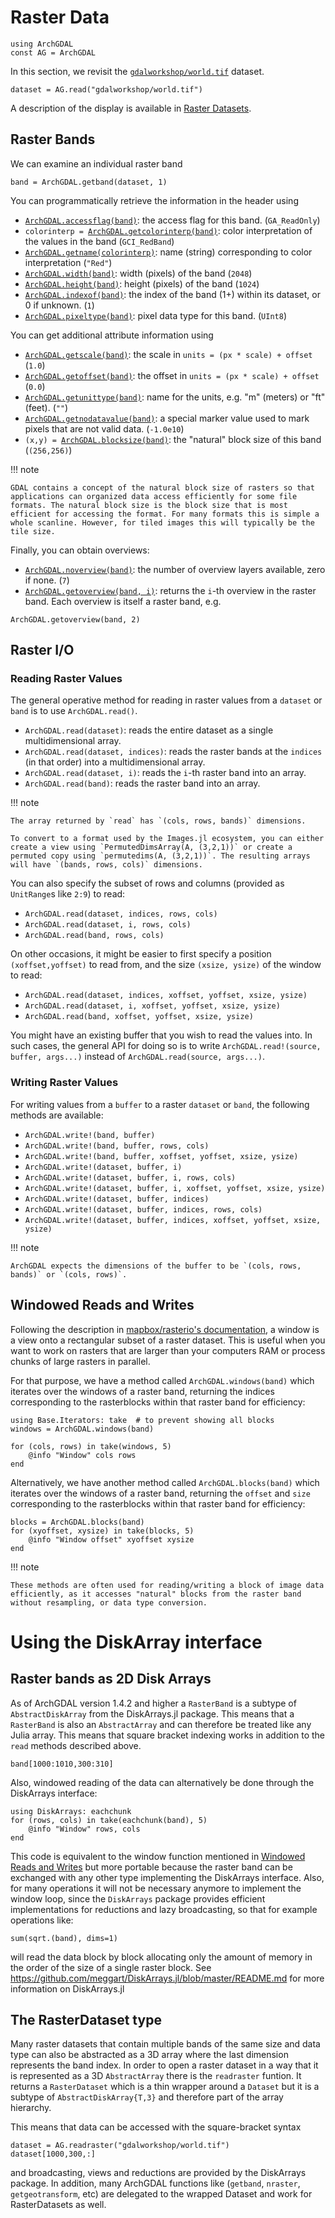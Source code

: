 # Raster Data

```@setup rasters
using ArchGDAL
const AG = ArchGDAL
```

In this section, we revisit the [`gdalworkshop/world.tif`](https://github.com/yeesian/ArchGDALDatasets/blob/307f8f0e584a39a050c042849004e6a2bd674f99/gdalworkshop/world.tif) dataset.
```@example rasters
dataset = AG.read("gdalworkshop/world.tif")
```
A description of the display is available in [Raster Datasets](@ref).

## Raster Bands
We can examine an individual raster band
```@example rasters
band = ArchGDAL.getband(dataset, 1)
```

You can programmatically retrieve the information in the header using
* [`ArchGDAL.accessflag(band)`](@ref): the access flag for this band. (`GA_ReadOnly`)
* `colorinterp = `[`ArchGDAL.getcolorinterp(band)`](@ref): color interpretation of the values in the band (`GCI_RedBand`)
* [`ArchGDAL.getname(colorinterp)`](@ref): name (string) corresponding to color interpretation (`"Red"`)
* [`ArchGDAL.width(band)`](@ref): width (pixels) of the band (`2048`)
* [`ArchGDAL.height(band)`](@ref): height (pixels) of the band (`1024`)
* [`ArchGDAL.indexof(band)`](@ref): the index of the band (1+) within its dataset, or 0 if unknown. (`1`)
* [`ArchGDAL.pixeltype(band)`](@ref): pixel data type for this band. (`UInt8`)

You can get additional attribute information using
* [`ArchGDAL.getscale(band)`](@ref): the scale in `units = (px * scale) + offset` (`1.0`)
* [`ArchGDAL.getoffset(band)`](@ref): the offset in `units = (px * scale) + offset` (`0.0`)
* [`ArchGDAL.getunittype(band)`](@ref): name for the units, e.g. "m" (meters) or "ft" (feet). (`""`)
* [`ArchGDAL.getnodatavalue(band)`](@ref): a special marker value used to mark pixels that are not valid data. (`-1.0e10`)
* `(x,y) = `[`ArchGDAL.blocksize(band)`](@ref): the "natural" block size of this band (`(256,256)`)

!!! note

    GDAL contains a concept of the natural block size of rasters so that applications can organized data access efficiently for some file formats. The natural block size is the block size that is most efficient for accessing the format. For many formats this is simple a whole scanline. However, for tiled images this will typically be the tile size.

Finally, you can obtain overviews:
* [`ArchGDAL.noverview(band)`](@ref): the number of overview layers available, zero if none. (`7`)
* [`ArchGDAL.getoverview(band, i)`](@ref): returns the `i`-th overview in the raster band. Each overview is itself a raster band, e.g.

```@example rasters
ArchGDAL.getoverview(band, 2)
```

## Raster I/O

### Reading Raster Values
The general operative method for reading in raster values from a `dataset` or `band` is to use `ArchGDAL.read()`.

* `ArchGDAL.read(dataset)`: reads the entire dataset as a single multidimensional array.
* `ArchGDAL.read(dataset, indices)`: reads the raster bands at the `indices` (in that order) into a multidimensional array.
* `ArchGDAL.read(dataset, i)`: reads the `i`-th raster band into an array.
* `ArchGDAL.read(band)`: reads the raster band into an array.

!!! note

    The array returned by `read` has `(cols, rows, bands)` dimensions. 
    
    To convert to a format used by the Images.jl ecosystem, you can either create a view using `PermutedDimsArray(A, (3,2,1))` or create a permuted copy using `permutedims(A, (3,2,1))`. The resulting arrays will have `(bands, rows, cols)` dimensions.

You can also specify the subset of rows and columns (provided as `UnitRange`s like `2:9`) to read:

* `ArchGDAL.read(dataset, indices, rows, cols)`
* `ArchGDAL.read(dataset, i, rows, cols)`
* `ArchGDAL.read(band, rows, cols)`

On other occasions, it might be easier to first specify a position `(xoffset,yoffset)` to read from, and the size `(xsize, ysize)` of the window to read:

* `ArchGDAL.read(dataset, indices, xoffset, yoffset, xsize, ysize)`
* `ArchGDAL.read(dataset, i, xoffset, yoffset, xsize, ysize)`
* `ArchGDAL.read(band, xoffset, yoffset, xsize, ysize)`

You might have an existing buffer that you wish to read the values into. In such cases, the general API for doing so is to write `ArchGDAL.read!(source, buffer, args...)` instead of `ArchGDAL.read(source, args...)`.

### Writing Raster Values
For writing values from a `buffer` to a raster `dataset` or `band`, the following methods are available:

* `ArchGDAL.write!(band, buffer)`
* `ArchGDAL.write!(band, buffer, rows, cols)`
* `ArchGDAL.write!(band, buffer, xoffset, yoffset, xsize, ysize)`
* `ArchGDAL.write!(dataset, buffer, i)`
* `ArchGDAL.write!(dataset, buffer, i, rows, cols)`
* `ArchGDAL.write!(dataset, buffer, i, xoffset, yoffset, xsize, ysize)`
* `ArchGDAL.write!(dataset, buffer, indices)`
* `ArchGDAL.write!(dataset, buffer, indices, rows, cols)`
* `ArchGDAL.write!(dataset, buffer, indices, xoffset, yoffset, xsize, ysize)`

!!! note

    ArchGDAL expects the dimensions of the buffer to be `(cols, rows, bands)` or `(cols, rows)`.

## Windowed Reads and Writes

Following the description in [mapbox/rasterio's documentation](https://rasterio.readthedocs.io/en/latest/topics/windowed-rw.html), a window is a view onto a rectangular subset of a raster dataset. This is useful when you want to work on rasters that are larger than your computers RAM or process chunks of large rasters in parallel.

For that purpose, we have a method called `ArchGDAL.windows(band)` which iterates over the windows of a raster band, returning the indices corresponding to the rasterblocks within that raster band for efficiency:

```@example rasters
using Base.Iterators: take  # to prevent showing all blocks
windows = ArchGDAL.windows(band)

for (cols, rows) in take(windows, 5)
    @info "Window" cols rows
end
```

Alternatively, we have another method called `ArchGDAL.blocks(band)` which iterates over the windows of a raster band, returning the `offset` and `size` corresponding to the rasterblocks within that raster band for efficiency:
```@example rasters
blocks = ArchGDAL.blocks(band)
for (xyoffset, xysize) in take(blocks, 5)
    @info "Window offset" xyoffset xysize
end
```

!!! note

    These methods are often used for reading/writing a block of image data efficiently, as it accesses "natural" blocks from the raster band without resampling, or data type conversion.

# Using the DiskArray interface

## Raster bands as 2D Disk Arrays

As of ArchGDAL version 1.4.2 and higher a `RasterBand` is a subtype of `AbstractDiskArray` from the DiskArrays.jl package. This means that a `RasterBand` is also an `AbstractArray` and can therefore be treated like any Julia array. This means that square bracket indexing works in addition to the `read` methods described above.  

````@example rasters
band[1000:1010,300:310]
````

Also, windowed reading of the data can alternatively be done through the DiskArrays interface:

````@example rasters
using DiskArrays: eachchunk
for (rows, cols) in take(eachchunk(band), 5)
    @info "Window" rows, cols
end
````

This code is equivalent to the window function mentioned in [Windowed Reads and Writes](@ref) but more portable because the raster band can be exchanged with any other type implementing the DiskArrays interface. Also, for many operations it will not be necessary anymore to implement the window loop, since the `DiskArrays` package provides efficient implementations for reductions and lazy broadcasting, so that for example operations like: 

````@example rasters
sum(sqrt.(band), dims=1)
````

will read the data block by block allocating only the amount of memory in the order of the size of a single raster block. See https://github.com/meggart/DiskArrays.jl/blob/master/README.md for more information on DiskArrays.jl

## The RasterDataset type

Many raster datasets that contain multiple bands of the same size and data type can also be abstracted as a 3D array where the last dimension represents the band index. In order to open a raster dataset in a way that it is represented as a 3D `AbstractArray` there is the `readraster` funtion. It returns a `RasterDataset` which is a thin wrapper around a `Dataset` but it is a subtype of `AbstractDiskArray{T,3}` and therefore part of the array hierarchy. 

This means that data can be accessed with the square-bracket syntax

````@example rasters
dataset = AG.readraster("gdalworkshop/world.tif")
dataset[1000,300,:]
````

and broadcasting, views and reductions are provided by the DiskArrays package. In addition, many ArchGDAL functions like (`getband`, `nraster`, `getgeotransform`, etc) are delegated to the wrapped Dataset and work for RasterDatasets as well. 